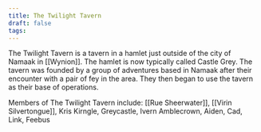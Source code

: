 ```yaml
---
title: The Twilight Tavern
draft: false
tags:
---
```

The Twilight Tavern is a tavern in a hamlet just outside of the city of Namaak in [[Wynion]]. The hamlet is now typically called Castle Grey. The tavern was founded by a group of adventures based in Namaak after their encounter with a pair of fey in the area. They then began to use the tavern as their base of operations. 

Members of The Twilight Tavern include: [[Rue Sheerwater]], [[Virin Silvertongue]], Kris Kirngle, Greycastle, Ivern Amblecrown, Aiden, Cad, Link, Feebus